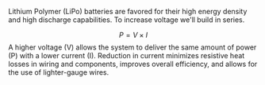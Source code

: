 Lithium Polymer (LiPo) batteries are favored for their high energy density and high discharge capabilities. To increase voltage we'll build in series.

$$P=V×I$$A higher voltage (V) allows the system to deliver the same amount of power (P) with a lower current (I).  Reduction in current minimizes resistive heat losses in wiring and components, improves overall efficiency, and allows for the use of lighter-gauge wires.